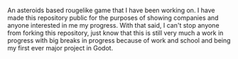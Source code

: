 An asteroids based rougelike game that I have been working on. I have made this repository public for the purposes of showing companies and anyone interested in me my progress. With that said, I can't stop anyone from forking this repository, just know that this is still very much a work in progress with big breaks in progress because of work and school and being my first ever major project in Godot. 

